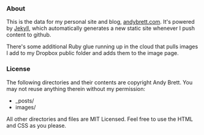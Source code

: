 ### About

This is the data for my personal site and blog, [andybrett.com](http://andybrett.com). It's powered by [Jekyll](https://github.com/mojombo/jekyll), which 
automatically generates a new static site whenever I push content to github. 

There's some additional Ruby glue running up in the cloud that pulls images I add to my Dropbox public folder and adds them to the image page. 

### License

The following directories and their contents are copyright Andy Brett. You may not reuse anything therein without my permission:

- _posts/
- images/

All other directories and files are MIT Licensed. Feel free to use the HTML and CSS as you please. 
